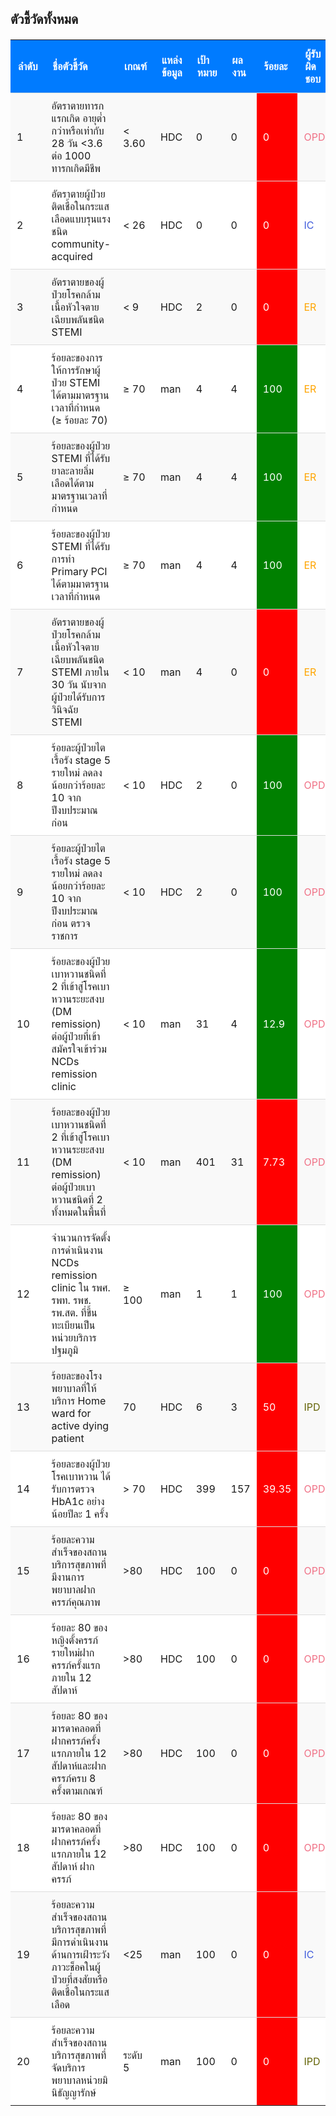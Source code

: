<!DOCTYPE html>
<html lang="th">
<head>
  <meta charset="UTF-8">
  <meta name="viewport" content="width=device-width, initial-scale=1.0">
  <title>ตัวชี้วัดทั้งหมด</title>
  <style>
    /* กำหนดสไตล์ทั่วไปสำหรับตาราง */
    table {
      width: 100%;
      border-collapse: collapse;
      margin-top: 20px;
    }
    /* กำหนดสไตล์สำหรับหัวตาราง */
    th {
      background-color: #007bff;
      color: white;
      padding: 12px;
      text-align: left;
    }
    /* กำหนดสไตล์สำหรับเซลล์ข้อมูล */
    td {
      padding: 10px;
      text-align: left;
      border-top: 1px solid #ddd;
    }
    /* กำหนดสีพื้นหลังของแถวเมื่อวางเมาส์เหนือ */
    tr:hover {
      background-color: #f1f1f1;
    }
    /* กำหนดสีพื้นหลังของแถวที่เป็นคู่ */
    tr:nth-child(even) {
      background-color: #f9f9f9;
    }
    /* กำหนดสีพื้นหลังของแถวที่เป็นคี่ */
    tr:nth-child(odd) {
      background-color: #ffffff;
    }
  </style>
</head>
<body>

<h2> ตัวชี้วัดทั้งหมด</h2>

<table>
  <tr>
    <th>ลำดับ</th>
    <th>ชื่อตัวชี้วัด</th>
    <th>เกณฑ์</th>
    <th>แหล่งข้อมูล</th>
    <th>เป้าหมาย</th>
    <th>ผลงาน</th>
    <th>ร้อยละ</th>
    <th>ผู้รับผิดชอบ</th>
  </tr>
  <tr>
    <td>1</td>
    <td>อัตราตายทารกแรกเกิด อายุต่ำกว่าหรือเท่ากับ 28 วัน <3.6 ต่อ 1000 ทารกเกิดมีชีพ</td>
    <td> < 3.60    </td>
    <td> HDC </td>
    <td>0</td>
    <td>0</td>
    <td style="background-color: red; color: white;">0</td>
    <td style="color: rgb(240, 114, 135);">
        <a href="file:///D:/row/index.html.html#" style="color: rgb(240, 114, 135); text-decoration: none;">OPD</a>
      </td>
  </tr>
  <tr>
    <td>2</td>
    <td>อัตราตายผู้ป่วยติดเชื้อในกระแสเลือดแบบรุนแรงชนิด community-acquired</td>
    <td> < 26</td>
    <td>HDC</td>
    <td>0</td>
    <td>0</td>
    <td style="background-color: red; color: white;">0</td>
    <td style="color: rgb(65, 93, 219);">
        <a href="file:///D:/row/index.html.html#" style="color: rgb(65, 93, 219); text-decoration: none;">IC</a>
      </td>
      
  </tr>
  <tr>
    <td>3</td>
    <td>อัตราตายของผู้ป่วยโรคกล้ามเนื้อหัวใจตายเฉียบพลันชนิด STEMI</td>
    <td> < 9</td>
    <td>HDC </td>
    <td>2</td>
    <td>0</td>
    <td style="background-color: red; color: white;">0</td>
    <td style="color: orange;">
        <a href="file:///D:/row/index.html.html#" style="color: orange; text-decoration: none;">ER</a>
      </td>
  </tr> 
  <tr>
    <td>4</td>
    <td>ร้อยละของการให้การรักษาผู้ป่วย STEMI ได้ตามมาตรฐานเวลาที่กำหนด (≥ ร้อยละ 70) </td>
    <td> ≥ 70 </td>
    <td> man </td>
    <td>4</td>
    <td>4</td>
    <td style="background-color: green; color: white;">100</td>
    <td style="color: orange;">
        <a href="file:///D:/row/index.html.html#" style="color: orange; text-decoration: none;">ER</a>
      </td>
      
  </tr>
  <tr>
    <td>5</td>
    <td>ร้อยละของผู้ป่วย STEMI ที่ได้รับยาละลายลิ่มเลือดได้ตามมาตรฐานเวลาที่กำหนด </td>
    <td> ≥ 70 </td>
    <td> man </td>
    <td>4</td>
    <td>4</td>
    <td style="background-color: green; color: white;">100</td>
    <td style="color: orange;">
        <a href="file:///D:/row/index.html.html#" style="color: orange; text-decoration: none;">ER</a>
      </td>
      
  </tr>
  <tr>
    <td>6</td>
    <td>ร้อยละของผู้ป่วย STEMI ที่ได้รับการทำ Primary PCI ได้ตามมาตรฐานเวลาที่กำหนด </td>
    <td> ≥ 70 </td>
    <td> man </td>
    <td>4</td>
    <td>4</td>
    <td style="background-color: green; color: white;">100</td>
    <td style="color: orange;">
        <a href="file:///D:/row/index.html.html#" style="color: orange; text-decoration: none;">ER</a>
      </td>
      
  </tr>
  <tr>
    <td>7</td>
    <td> อัตราตายของผู้ป่วยโรคกล้ามเนื้อหัวใจตายเฉียบพลันชนิด STEMI ภายใน 30 วัน นับจากผู้ป่วยได้รับการวินิจฉัย STEMI</td>
    <td> < 10 </td>
    <td> man </td>
    <td>4</td>
    <td>0</td>
    <td style="background-color: red; color: white;">0</td>
    <td style="color: orange;">
        <a href="file:///D:/row/index.html.html#" style="color: orange; text-decoration: none;">ER</a>
      </td>
      

  </tr>
  <tr>
    <td>8</td>
    <td> ร้อยละผู้ป่วยไตเรื้อรัง stage 5 รายใหม่ ลดลงน้อยกว่าร้อยละ 10 จากปีงบประมาณก่อน</td>
    <td> < 10 </td>
    <td> HDC </td>
    <td>2</td>
    <td>0</td>
    <td style="background-color: green; color: white;">100</td>
    <td style="color: rgb(240, 114, 135);">
        <a href="file:///D:/row/index.html.html#" style="color: rgb(240, 114, 135); text-decoration: none;">OPD</a>
      </td>
  </tr>
  <tr>
    <td>9</td>
    <td> ร้อยละผู้ป่วยไตเรื้อรัง stage 5 รายใหม่ ลดลงน้อยกว่าร้อยละ 10 จากปีงบประมาณก่อน ตรวจราชการ</td>
    <td> < 10 </td>
    <td> HDC </td>
    <td>2</td>
    <td>0</td>
    <td style="background-color: green; color: white;">100</td>
    <td style="color: rgb(240, 114, 135);">
        <a href="file:///D:/row/index.html.html#" style="color: rgb(240, 114, 135); text-decoration: none;">OPD</a>
      </td>
  </tr>
  <tr>
    <td>10</td>
    <td> ร้อยละของผู้ป่วยเบาหวานชนิดที่ 2 ที่เข้าสู่โรคเบาหวานระยะสงบ (DM remission) ต่อผู้ป่วยที่เข้าสมัครใจเข้าร่วม NCDs remission clinic</td>
    <td> < 10 </td>
    <td> man </td>
    <td>31</td>
    <td>4</td>
    <td style="background-color: green; color: white;">12.9</td>
    <td style="color: rgb(240, 114, 135);">
        <a href="file:///D:/row/index.html.html#" style="color: rgb(240, 114, 135); text-decoration: none;">OPD</a>
      </td>
  </tr>
  <tr>
    <td>11</td>
    <td> ร้อยละของผู้ป่วยเบาหวานชนิดที่ 2 ที่เข้าสู่โรคเบาหวานระยะสงบ (DM remission) ต่อผู้ป่วยเบาหวานชนิดที่ 2 ทั้งหมดในพื้นที่</td>
    <td> < 10 </td>
    <td> man </td>
    <td>401</td>
    <td>31</td>
    <td style="background-color: red; color: white;">7.73</td>
    <td style="color: rgb(240, 114, 135);">
        <a href="file:///D:/row/index.html.html#" style="color: rgb(240, 114, 135); text-decoration: none;">OPD</a>
      </td>
  </tr>
  <tr>
    <td>12</td>
    <td> จำนวนการจัดตั้ง การดำเนินงาน NCDs remission clinic ใน รพศ. รพท. รพช. รพ.สต. ที่ขึ้นทะเบียนเป็นหน่วยบริการปฐมภูมิ</td>
    <td> ≥ 100</td>
    <td> man </td>
    <td>1</td>
    <td>1</td>
    <td style="background-color: green; color: white;">100</td>
    <td style="color: rgb(240, 114, 135);">
        <a href="file:///D:/row/index.html.html#" style="color: rgb(240, 114, 135); text-decoration: none;">OPD</a>
      </td>
  </tr>
  <tr>
    <td>13</td>
    <td> ร้อยละของโรงพยาบาลที่ให้บริการ Home ward for active dying patient</td>
    <td>70</td>
    <td> HDC </td>
    <td>6</td>
    <td>3</td>
    <td style="background-color: red; color: white;">50</td>
    <td style="color: rgb(100, 100, 7);">
        <a href="file:///D:/row/index.html.html#" style="color: rgb(100, 100, 7); text-decoration: none;">IPD</a>
      </td>
      
  </tr>
  <tr>
    <td>14</td>
    <td> ร้อยละของผู้ป่วยโรคเบาหวาน ได้รับการตรวจ HbA1c อย่างน้อยปีละ 1 ครั้ง </td>
    <td> > 70</td>
    <td> HDC </td>
    <td>399</td>
    <td>157</td>
    <td style="background-color: red; color: white;">39.35</td>
    <td style="color: rgb(240, 114, 135);">
        <a href="file:///D:/row/index.html.html#" style="color: rgb(240, 114, 135); text-decoration: none;">OPD</a>
      </td>
  </tr>
  <tr>
    <td>15</td>
    <td> ร้อยละความสำเร็จของสถานบริการสุขภาพที่มีงานการพยาบาลฝาก ครรภ์คุณภาพ  </td>
    <td> >80</td>
    <td> HDC </td>
    <td>100</td>
    <td>0</td>
    <td style="background-color: red; color: white;">0</td>
    <td style="color: rgb(240, 114, 135);">
        <a href="file:///D:/row/index.html.html#" style="color: rgb(240, 114, 135); text-decoration: none;">OPD</a>
      </td>
  </tr>
  <tr>
    <td>16</td>
    <td> ร้อยละ 80 ของหญิงตั้งครรภ์รายใหม่ฝากครรภ์ครั้งแรกภายใน 12 สัปดาห์ </td>
    <td> >80</td>
    <td> HDC </td>
    <td>100</td>
    <td>0</td>
    <td style="background-color: red; color: white;">0</td>
    <td style="color: rgb(240, 114, 135);">
        <a href="file:///D:/row/index.html.html#" style="color: rgb(240, 114, 135); text-decoration: none;">OPD</a>
      </td>
  </tr>
  <tr>
    <td>17</td>
    <td> ร้อยละ 80 ของมารดาคลอดที่ฝากครรภ์ครั้งแรกภายใน 12 สัปดาห์และฝาก ครรภ์ครบ 8 ครั้งตามเกณฑ์</td>
    <td> >80</td>
    <td> HDC </td>
    <td>100</td>
    <td>0</td>
    <td style="background-color: red; color: white;">0</td>
    <td style="color: rgb(240, 114, 135);">
        <a href="file:///D:/row/index.html.html#" style="color: rgb(240, 114, 135); text-decoration: none;">OPD</a>
      </td>
  </tr>
  <tr>
    <td>18</td>
    <td> ร้อยละ 80 ของมารดาคลอดที่ฝากครรภ์ครั้งแรกภายใน 12 สัปดาห์ ฝากครรภ์</td>
    <td> >80</td>
    <td> HDC </td>
    <td>100</td>
    <td>0</td>
    <td style="background-color: red; color: white;">0</td>
    <td style="color: rgb(240, 114, 135);">
        <a href="file:///D:/row/index.html.html#" style="color: rgb(240, 114, 135); text-decoration: none;">OPD</a>
      </td>
  </tr>
  <tr>
    <td>19</td>
    <td> ร้อยละความสำเร็จของสถานบริการสุขภาพที่มีการดำเนินงานด้านการเฝ้าระวังภาวะช็อคในผู้ป่วยที่สงสัยหรือติดเชื้อในกระแสเลือด</td>
    <td> <25  </td>
    <td> man </td>
    <td>100</td>
    <td>0</td>
    <td style="background-color: red; color: white;">0</td>
    <td style="color: rgb(65, 93, 219);">
        <a href="file:///D:/row/index.html.html#" style="color: rgb(65, 93, 219); text-decoration: none;">IC</a>
      </td>
      
  </tr>
  <tr>
    <td>20</td>
    <td>ร้อยละความสำเร็จของสถานบริการสุขภาพที่จัดบริการพยาบาลหน่วยมินิธัญญารักษ์</td>
    <td> ระดับ 5  </td>
    <td> man </td>
    <td>100</td>
    <td>0</td>
    <td style="background-color: red; color: white;">0</td>
    <td style="color: rgb(100, 100, 7);">
        <a href="file:///D:/row/index.html.html#" style="color: rgb(100, 100, 7); text-decoration: none;">IPD</a>
      </td>
      

  </tr>
</table>

</body>
</html>
